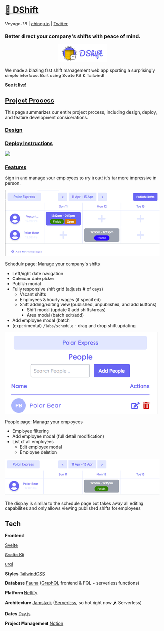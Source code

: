 # [🚀 DShift](https://dshift.netlify.app/)

Voyage-28 | [chingu.io](https://chingu.io/) | [Twitter](https://twitter.com/ChinguCollabs)

### Better direct your company's shifts with peace of mind.

<a href="https://dshift.netlify.app/" target="_blank">
  <p align="center">
    <img alt="logo" src="static/images/README/logo.png">
  </p>
</a>

We made a blazing fast shift management web app sporting a surprisingly simple interface. Built using Svelte Kit & Tailwind!

**[See it live!](https://dshift.netlify.app/)**

## [Project Process](https://www.notion.so/Project-Process-DShift-Manager-MVP-34842eae7df6433c9fabc009394810db)

This page summarizes our entire project process, including design, deploy, and feature development considerations.

### [Design](https://www.notion.so/Project-Process-DShift-Manager-MVP-34842eae7df6433c9fabc009394810db)

### [Deploy Instructions](https://www.notion.so/Project-Process-DShift-Manager-MVP-34842eae7df6433c9fabc009394810db)

<a href="https://app.netlify.com/start/deploy?repository=https://github.com/chingu-voyages/v28-svelte-team-09">
  <img src="https://www.netlify.com/img/deploy/button.svg">
</a>

### [Features](https://www.notion.so/DShift-Features-101a9d8d6580408eac8ce6322122d907)

Sign in and manage your employees to try it out! It's far more impressive in person.

![schedule preview](static/images/README/schedule.png)

Schedule page: Manage your company's shifts

- Left/right date navigation
- Calendar date picker
- Publish modal
- Fully responsive shift grid (adjusts # of days)
  - Vacant shifts
  - Employees & hourly wages (if specified)
  - Shift adding/editing view (published, unpublished, and add buttons)
    - Shift modal (update & add shifts/areas)
    - Area modal (batch edit/add)
- Add employee modal (batch)
- (experimental) `/labs/schedule` - drag and drop shift updating

![people preview](static/images/README/people.png)

People page: Manage your employees

- Employee filtering
- Add employee modal (full detail modification)
- List of all employees
  - Edit employee modal
  - Employee deletion

![published preview](static/images/README/published.png)

The display is similar to the schedule page but takes away all editing capabilities and only allows viewing published shifts for employees.

## **Tech**

**Frontend**

[Svelte](https://svelte.dev/)

[Svelte Kit](https://kit.svelte.dev/docs)

[urql](https://formidable.com/open-source/urql/)

**Styles** [TailwindCSS](https://tailwindcss.com/)

**Database** [Fauna](https://fauna.com/) ([GraphQL](https://graphql.org/) frontend & FQL + serverless functions)

**Platform** [Netlify](https://www.netlify.com/)

**Architecture** [Jamstack](https://jamstack.org/) ([Serverless](https://serverless.css-tricks.com/), so hot right now 🌶. Serverless)

**Dates** [Day.js](https://day.js.org/)

**Project Management** [Notion](https://www.notion.so/)
